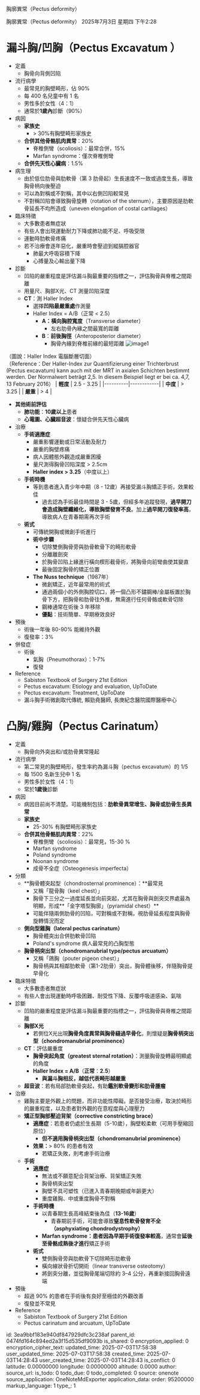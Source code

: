 胸廓異常（Pectus deformity）

胸廓異常（Pectus deformity）
2025年7月3日 星期四
下午2:28
# 漏斗胸/凹胸（Pectus Excavatum ）
- 定義
  - 胸骨向背側凹陷
- 流行病學
  - 最常見的胸壁畸形，佔 90%
  - 每 400 名兒童中有 1 名
  - 男性多於女性（4：1）
  - 通常於**1歲內**診斷（90%）
- 病因
  - **家族史**
    - \> 30%有胸壁畸形家族史
  - **合併其他骨骼肌肉異常**：20%
    - 脊椎側彎（scoliosis）：最常合併，15%
    - Marfan syndrome：僅次脊椎側彎
  - **合併先天性心臟病**：1.5%
- 病生理
  - 由於低位肋骨與肋軟骨（第 3 肋骨起）生長速度不一致或過度生長，導致胸骨柄向後壓迫
  - 可以為對稱或不對稱，其中以右側凹陷較常見
  - 不對稱凹陷會導致胸骨旋轉（rotation of the sternum），主要原因是肋軟骨延長不均所造成（uneven elongation of costal cartilages）
- 臨床特徵
  - 大多數患者無症狀
  - 有些人會出現運動耐力下降或肺功能不足、呼吸受限
  - 運動時肋軟骨疼痛
  - 若不治療會逐年惡化，嚴重時會壓迫到縱膈腔器官
    - 肺最大呼吸容積下降
    - 心搏量及心輸出量下降
- 診斷
  - 凹陷的嚴重程度是評估漏斗胸最重要的指標之一，評估胸骨與脊椎之間距離
  - 用量尺、胸部X光、CT 測量凹陷深度
  - **CT**：測 Haller Index
    - 選擇**凹陷最嚴重處**作測量
    - Haller Index = A/B（正常 \< 2.5）
      - **A：橫向胸腔寬度**（Transverse diameter）
        - 左右肋骨內緣之間最寬的距離
      - **B**：**前後胸徑**（Anteroposterior diameter）
        - 胸骨內緣到脊椎前緣的最短距離
![image1](:/8545a0ffb6a14fe4be52e2368e4e00c1)

（圖說：Haller Index 電腦斷層切面）  
（Reference：Der Haller-Index zur Quantifizierung einer Trichterbrust (Pectus excavatum) kann auch mit der MRT in axialen Schichten bestimmt werden. Der Normalwert beträgt 2,5. In diesem Beispiel liegt er bei ca. 4,7, 13 February 2016）
| **輕度** | 2.5 - 3.25 |
|----------|------------|
| **中度** | \> 3.25    |
| **嚴重** | \> 4       |
- **其他術前評估**
  - **肺功能**：**10歲以上**患者
  - **心電圖、心臟超音波**：懷疑合併先天性心臟病
- 治療
  - **手術適應症**
    - 嚴重影響運動或日常活動及耐力
    - 嚴重的胸壁疼痛
    - 病人因體態外觀造成嚴重困擾
    - 量尺測得胸骨凹陷深度 \> 2.5cm
    - **Haller index \> 3.25**（中度以上）
  - **手術時機**
    - 等到患者進入青少年中期（8 - 12歲）再接受漏斗胸矯正手術，效果較佳
      - 過去認為手術最佳時間是 3 - 5歲，但經多年追蹤發現，**過早開刀會造成胸壁纖維化，導致胸壁發育不良**。加上**過早開刀復發率高**，導致病人在青春期需再次手術
  - **術式**
    - 可傳統開胸或微創手術進行
    - **術中步驟**
      - 切除雙側胸骨旁與肋骨軟骨下的畸形軟骨
      - 分離離劍突
      - 於胸骨凹陷上緣進行橫向楔形截骨術，將胸骨向前彎曲使其變直
      - 最後固定胸骨的矯正位置
    - **The Nuss technique**（1987年）
      - 微創矯正，近年最常用的術式
      - 通過兩個小的外側胸腔切口，將一個凸形不鏽鋼棒/金屬板置於胸骨下方，把胸骨和肋骨往外推，無需進行任何骨骼或軟骨切除
      - 鋼棒通常在術後 3 年移除
      - **優點**：技術簡單、早期療效良好
- 預後
  - 術後一年後 80-90% 能維持外觀
  - 復發率：3%
- 併發症
  - 術後
    - 氣胸（Pneumothorax）：1-7%
    - 復發
- Reference
  - Sabiston Textbook of Surgery 21st Edition
  - Pectus excavatum: Etiology and evaluation, UpToDate
  - Pectus excavatum: Treatment, UpToDate
  - 漏斗胸手術微創取代傳統, 賴勁堯醫師, 長庚紀念醫院國際醫療中心

# 凸胸/雞胸（Pectus Carinatum）
- 定義
  - 胸骨向外突出和/或肋骨異常隆起
- 流行病學
  - 第二常見的胸壁畸形，發生率約為漏斗胸（pectus excavatum）的 1/5
  - 每 1500 名新生兒中 1 名
  - 男性多於女性（4：1）
  - 常於**1歲後**診斷
- 病因
  - 病因目前尚不清楚。可能機制包括：**肋軟骨異常增生、胸骨或肋骨生長異常**
  - **家族史**
    - 25-30% 有胸壁畸形家族史
  - **合併其他骨骼肌肉異常**：22%
    - 脊椎側彎（scoliosis）：最常見，15-30 %
    - Marfan syndrome
    - Poland syndrome
    - Noonan syndrome
    - 成骨不全症（Osteogenesis imperfecta）
- 分類
  - **胸骨體突起型（chondrosternal prominence）：**最常見
    - 又稱「龍骨胸（keel chest）」
    - 胸骨下三分之一過度延長並向前突起，尤其在胸骨與劍突交界處最為明顯，形成**「金字塔型胸廓」（pyramidal chest）**
    - 可能伴隨兩側肋骨的凹陷，可對稱或不對稱，視肋骨延長程度與胸骨旋轉情況而定
  - **側向型雞胸（lateral pectus carinatum）**
    - 胸骨體突出合併肋軟骨凹陷
    - Poland's syndrome 病人最常見的凸胸型態
  - **胸骨柄突出型（chondromanubrial type/**pectus arcuatum**）**
    - 又稱「鴿胸（pouter pigeon chest）」
    - 胸骨柄與其相鄰肋軟骨（第1-2肋骨）突出，胸骨體後移，伴隨胸骨提早骨化
- 臨床特徵
  - 大多數患者無症狀
  - 有些人會出現運動時呼吸困難、耐受性下降、反覆呼吸道感染、氣喘
- 診斷
  - 凹陷的嚴重程度是評估漏斗胸最重要的指標之一，評估胸骨與脊椎之間距離
  - **胸部X光**
    - 若側位X光出現**胸骨角度異常與胸骨縫過早骨化**，則懷疑是**胸骨柄突出型（chondromanubrial prominence）**
  - **CT**：評估嚴重度
    - **胸骨突起角度（greatest sternal rotation）**：測量胸骨旋轉最明顯處的角度
    - **Haller Index = A/B**（**正常**：**2.5**）
      - **與漏斗胸相反，越低代表畸形越嚴重**
  - **超音波**：若有局部肋軟骨突起，有助**鑑別軟骨變形和肋骨腫瘤**
- 治療
  - 雞胸主要是外觀上的問題，而非功能性障礙。是否接受治療，取決於畸形的嚴重程度，以及患者對外觀的在意程度與心理壓力
  - **矯正型胸部壓迫背架（corrective constricting brace）**
    - **適應症**：若患者仍處於生長期（5-10歲），胸壁較柔軟（可用手壓縮回原位）
      - **但不適用胸骨柄突出型（chondromanubrial prominence）**
    - **效果：**\> 80% 的患者有效
      - 若矯正失敗，則考慮手術治療
  - **手術**
    - **適應症**
      - 無法或不願意配合背架治療、背架矯正失敗
      - 胸骨柄突出型
      - 胸壁不具可塑性（已進入青春期晚期或年齡更大）
      - 重度雞胸、中或重度胸骨不對稱
    - **手術時機**
      - 以青春期生長高峰結束後為佳（**13-16歲**）
        - 青春期前手術，可能會導致**窒息性軟骨發育不全（asphyxiating chondrodystrophy）**
      - **Marfan syndrome：**患者因為**早期手術復發率較高**，通常會**延後至骨骼成熟後才進行**矯正手術
    - **術式**
      - 雙側胸骨旁與肋軟骨下切除畸形肋軟骨
      - 橫向線狀骨折切開術（linear transverse osteotomy）
      - 將劍突分離，並從胸骨尾端切除約 3–4 公分，再重新接回胸骨遠端
- 預後
  - 超過 90% 的患者在手術後有良好至極佳的外觀改善
  - 復發並不常見
- Reference
  - Sabiston Textbook of Surgery 21st Edition
  - Pectus carinatum and arcuatum, UpToDate



id: 3ea9bbf183e940df847929dfc3c238af
parent_id: 0474fd164c894ed2a3f15d535df9093b
is_shared: 0
encryption_applied: 0
encryption_cipher_text: 
updated_time: 2025-07-03T17:58:38
user_updated_time: 2025-07-03T17:58:38
created_time: 2025-07-03T14:28:43
user_created_time: 2025-07-03T14:28:43
is_conflict: 0
latitude: 0.00000000
longitude: 0.00000000
altitude: 0.0000
author: 
source_url: 
is_todo: 0
todo_due: 0
todo_completed: 0
source: onenote
source_application: OneNoteMdExporter
application_data: 
order: 95200000
markup_language: 1
type_: 1